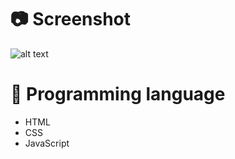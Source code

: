 # 📷 Screenshot

![alt text](https://std48196.000webhostapp.com/screenshort/muti.jpg)

# 🧾 Programming language

- HTML
- CSS
- JavaScript
